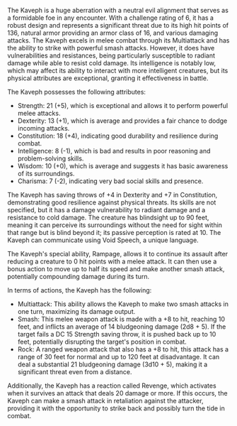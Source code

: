 The Kaveph is a huge aberration with a neutral evil alignment that serves as a formidable foe in any encounter. With a challenge rating of 6, it has a robust design and represents a significant threat due to its high hit points of 136, natural armor providing an armor class of 16, and various damaging attacks. The Kaveph excels in melee combat through its Multiattack and has the ability to strike with powerful smash attacks. However, it does have vulnerabilities and resistances, being particularly susceptible to radiant damage while able to resist cold damage. Its intelligence is notably low, which may affect its ability to interact with more intelligent creatures, but its physical attributes are exceptional, granting it effectiveness in battle.

The Kaveph possesses the following attributes:
- Strength: 21 (+5), which is exceptional and allows it to perform powerful melee attacks.
- Dexterity: 13 (+1), which is average and provides a fair chance to dodge incoming attacks.
- Constitution: 18 (+4), indicating good durability and resilience during combat.
- Intelligence: 8 (-1), which is bad and results in poor reasoning and problem-solving skills.
- Wisdom: 10 (+0), which is average and suggests it has basic awareness of its surroundings.
- Charisma: 7 (-2), indicating very bad social skills and presence.

The Kaveph has saving throws of +4 in Dexterity and +7 in Constitution, demonstrating good resilience against physical threats. Its skills are not specified, but it has a damage vulnerability to radiant damage and a resistance to cold damage. The creature has blindsight up to 90 feet, meaning it can perceive its surroundings without the need for sight within that range but is blind beyond it; its passive perception is rated at 10. The Kaveph can communicate using Void Speech, a unique language.

The Kaveph's special ability, Rampage, allows it to continue its assault after reducing a creature to 0 hit points with a melee attack. It can then use a bonus action to move up to half its speed and make another smash attack, potentially compounding damage during its turn.

In terms of actions, the Kaveph has the following:
- Multiattack: This ability allows the Kaveph to make two smash attacks in one turn, maximizing its damage output.
- Smash: This melee weapon attack is made with a +8 to hit, reaching 10 feet, and inflicts an average of 14 bludgeoning damage (2d8 + 5). If the target fails a DC 15 Strength saving throw, it is pushed back up to 10 feet, potentially disrupting the target's position in combat.
- Rock: A ranged weapon attack that also has a +8 to hit, this attack has a range of 30 feet for normal and up to 120 feet at disadvantage. It can deal a substantial 21 bludgeoning damage (3d10 + 5), making it a significant threat even from a distance.

Additionally, the Kaveph has a reaction called Revenge, which activates when it survives an attack that deals 20 damage or more. If this occurs, the Kaveph can make a smash attack in retaliation against the attacker, providing it with the opportunity to strike back and possibly turn the tide in combat.